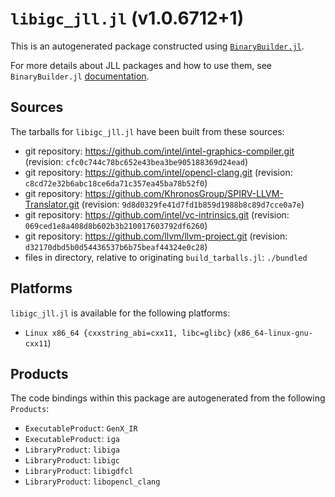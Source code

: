 # `libigc_jll.jl` (v1.0.6712+1)

This is an autogenerated package constructed using [`BinaryBuilder.jl`](https://github.com/JuliaPackaging/BinaryBuilder.jl).

For more details about JLL packages and how to use them, see `BinaryBuilder.jl` [documentation](https://juliapackaging.github.io/BinaryBuilder.jl/dev/jll/).

## Sources

The tarballs for `libigc_jll.jl` have been built from these sources:

* git repository: https://github.com/intel/intel-graphics-compiler.git (revision: `cfc0c744c78bc652e43bea3be905188369d24ead`)
* git repository: https://github.com/intel/opencl-clang.git (revision: `c8cd72e32b6abc18ce6da71c357ea45ba78b52f0`)
* git repository: https://github.com/KhronosGroup/SPIRV-LLVM-Translator.git (revision: `9d8d0329fe41d7fd1b859d1988b8c89d7cce0a7e`)
* git repository: https://github.com/intel/vc-intrinsics.git (revision: `069ced1e8a408d8b602b3b210017603792df6260`)
* git repository: https://github.com/llvm/llvm-project.git (revision: `d32170dbd5b0d54436537b6b75beaf44324e0c28`)
* files in directory, relative to originating `build_tarballs.jl`: `./bundled`

## Platforms

`libigc_jll.jl` is available for the following platforms:

* `Linux x86_64 {cxxstring_abi=cxx11, libc=glibc}` (`x86_64-linux-gnu-cxx11`)

## Products

The code bindings within this package are autogenerated from the following `Products`:

* `ExecutableProduct`: `GenX_IR`
* `ExecutableProduct`: `iga`
* `LibraryProduct`: `libiga`
* `LibraryProduct`: `libigc`
* `LibraryProduct`: `libigdfcl`
* `LibraryProduct`: `libopencl_clang`
